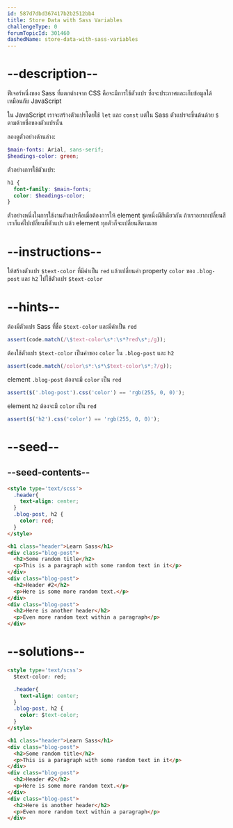 ```yaml
---
id: 587d7dbd367417b2b2512bb4
title: Store Data with Sass Variables
challengeType: 0
forumTopicId: 301460
dashedName: store-data-with-sass-variables
---
```


# --description--

ฟีเจอร์หนึ่งของ Sass ที่แตกต่างจาก CSS คือจะมีการใช้ตัวแปร ซึ่งจะประกาศและเก็บข้อมูลได้เหมือนกับ JavaScript

ใน JavaScript เราจะสร้างตัวแปรโดยใช้ `let` และ `const` แต่ใน Sass ตัวแปรจะขึ้นต้นด้วย `$` ตามด้วยชื่อของตัวแปรนั้น

ลองดูตัวอย่างด้านล่าง:

```scss
$main-fonts: Arial, sans-serif;
$headings-color: green;
```

ตัวอย่างการใช้ตัวแปร:

```scss
h1 {
  font-family: $main-fonts;
  color: $headings-color;
}
```

ตัวอย่างหนึ่งในการใช้งานตัวแปรคือเมื่อต้องการให้ element ชุดหนึ่งมีสีเดียวกัน ถ้าเราอยากเปลี่ยนสีเราก็แค่ไปเปลี่ยนที่ตัวแปร แล้ว element ทุกตัวก็จะเปลี่ยนสีตามเลย

# --instructions--

ให้สร้างตัวแปร `$text-color` ที่มีค่าเป็น `red` แล้วเปลี่ยนค่า property `color` ของ `.blog-post` และ `h2` ไปใช้ตัวแปร `$text-color`

# --hints--

ต้องมีตัวแปร Sass ที่ชื่อ `$text-color` และมีค่าเป็น `red`

```js
assert(code.match(/\$text-color\s*:\s*?red\s*;/g));
```

ต้องใช้ตัวแปร `$text-color` เป็นค่าของ `color` ใน `.blog-post` และ `h2` 

```js
assert(code.match(/color\s*:\s*\$text-color\s*;?/g));
```

element `.blog-post` ต้องจะมี `color` เป็น `red`

```js
assert($('.blog-post').css('color') == 'rgb(255, 0, 0)');
```

element `h2` ต้องจะมี `color` เป็น `red`

```js
assert($('h2').css('color') == 'rgb(255, 0, 0)');
```

# --seed--

## --seed-contents--

```html
<style type='text/scss'>
  .header{
    text-align: center;
  }
  .blog-post, h2 {
    color: red;
  }
</style>

<h1 class="header">Learn Sass</h1>
<div class="blog-post">
  <h2>Some random title</h2>
  <p>This is a paragraph with some random text in it</p>
</div>
<div class="blog-post">
  <h2>Header #2</h2>
  <p>Here is some more random text.</p>
</div>
<div class="blog-post">
  <h2>Here is another header</h2>
  <p>Even more random text within a paragraph</p>
</div>
```

# --solutions--

```html
<style type='text/scss'>
  $text-color: red;

  .header{
    text-align: center;
  }
  .blog-post, h2 {
    color: $text-color;
  }
</style>

<h1 class="header">Learn Sass</h1>
<div class="blog-post">
  <h2>Some random title</h2>
  <p>This is a paragraph with some random text in it</p>
</div>
<div class="blog-post">
  <h2>Header #2</h2>
  <p>Here is some more random text.</p>
</div>
<div class="blog-post">
  <h2>Here is another header</h2>
  <p>Even more random text within a paragraph</p>
</div>
```
